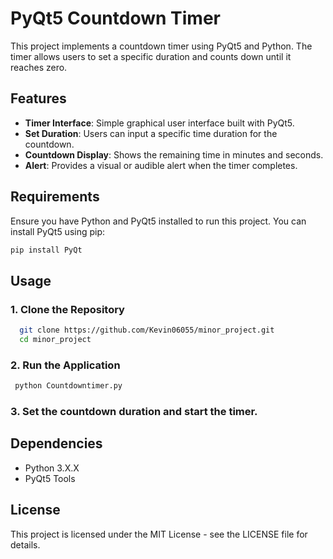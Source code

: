 # PyQt5 Countdown Timer

This project implements a countdown timer using PyQt5 and Python. The timer allows users to set a specific duration and counts down until it reaches zero.

## Features

- **Timer Interface**: Simple graphical user interface built with PyQt5.
- **Set Duration**: Users can input a specific time duration for the countdown.
- **Countdown Display**: Shows the remaining time in minutes and seconds.
- **Alert**: Provides a visual or audible alert when the timer completes.

## Requirements

Ensure you have Python and PyQt5 installed to run this project. You can install PyQt5 using pip:

```sh
pip install PyQt
```

## Usage
### 1. Clone the Repository 
```sh
  git clone https://github.com/Kevin06055/minor_project.git
  cd minor_project
  ```
### 2. Run the Application
 ```sh
  python Countdowntimer.py
  ```
### 3. Set the countdown duration and start the timer.
## Dependencies
- Python 3.X.X
- PyQt5 Tools
## License 
This project is licensed under the MIT License - see the LICENSE file for details.
